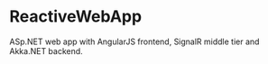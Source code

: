 # ReactiveWebApp
ASp.NET web app with AngularJS frontend, SignalR middle tier and Akka.NET backend. 
